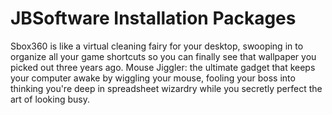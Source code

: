 # JBSoftware Installation Packages 
Sbox360 is like a virtual cleaning fairy for your desktop, swooping in to organize all your game shortcuts so you can finally see that wallpaper you picked out three years ago.
Mouse Jiggler: the ultimate gadget that keeps your computer awake by wiggling your mouse, fooling your boss into thinking you're deep in spreadsheet wizardry while you secretly perfect the art of looking busy. 
